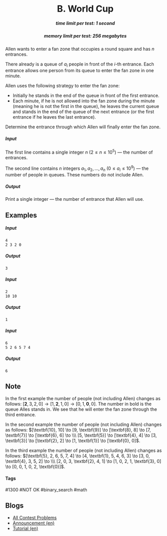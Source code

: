 <h1 style='text-align: center;'> B. World Cup</h1>

<h5 style='text-align: center;'>time limit per test: 1 second</h5>
<h5 style='text-align: center;'>memory limit per test: 256 megabytes</h5>

Allen wants to enter a fan zone that occupies a round square and has $n$ entrances.

There already is a queue of $a_i$ people in front of the $i$-th entrance. Each entrance allows one person from its queue to enter the fan zone in one minute.

Allen uses the following strategy to enter the fan zone: 

* Initially he stands in the end of the queue in front of the first entrance.
* Each minute, if he is not allowed into the fan zone during the minute (meaning he is not the first in the queue), he leaves the current queue and stands in the end of the queue of the next entrance (or the first entrance if he leaves the last entrance).

Determine the entrance through which Allen will finally enter the fan zone.

##### Input

The first line contains a single integer $n$ ($2 \le n \le 10^5$) — the number of entrances.

The second line contains $n$ integers $a_1, a_2, \ldots, a_n$ ($0 \le a_i \le 10^9$) — the number of people in queues. These numbers do not include Allen.

##### Output

Print a single integer — the number of entrance that Allen will use.

## Examples

##### Input


```text
4  
2 3 2 0  

```
##### Output


```text
3  

```
##### Input


```text
2  
10 10  

```
##### Output


```text
1  

```
##### Input


```text
6  
5 2 6 5 7 4  

```
##### Output


```text
6  

```
## Note

In the first example the number of people (not including Allen) changes as follows: $[\textbf{2}, 3, 2, 0] \to [1, \textbf{2}, 1, 0] \to [0, 1, \textbf{0}, 0]$. The number in bold is the queue Alles stands in. We see that he will enter the fan zone through the third entrance.

In the second example the number of people (not including Allen) changes as follows: $[\textbf{10}, 10] \to [9, \textbf{9}] \to [\textbf{8}, 8] \to [7, \textbf{7}] \to [\textbf{6}, 6] \to \\\ [5, \textbf{5}] \to [\textbf{4}, 4] \to [3, \textbf{3}] \to [\textbf{2}, 2] \to [1, \textbf{1}] \to [\textbf{0}, 0]$.

In the third example the number of people (not including Allen) changes as follows: $[\textbf{5}, 2, 6, 5, 7, 4] \to [4, \textbf{1}, 5, 4, 6, 3] \to [3, 0, \textbf{4}, 3, 5, 2] \to \\\ [2, 0, 3, \textbf{2}, 4, 1] \to [1, 0, 2, 1, \textbf{3}, 0] \to [0, 0, 1, 0, 2, \textbf{0}]$.



#### Tags 

#1300 #NOT OK #binary_search #math 

## Blogs
- [All Contest Problems](../Codeforces_Round_492_(Div._2)_[Thanks,_uDebug!].md)
- [Announcement (en)](../blogs/Announcement_(en).md)
- [Tutorial (en)](../blogs/Tutorial_(en).md)
